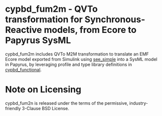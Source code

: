 # cypbd_fum2m - QVTo transformation for Synchronous-Reactive models, from Ecore to Papyrus SysML

cypbd_fum2m includes QVTo M2M transformation to translate an EMF Ecore model exported from Simulink using [see_simple](https://github.com/m-morelli/see_simple) into a SysML model in Papyrus, by leveraging profile and type library definitions in [cypbd_functional](https://github.com/m-morelli/cypbd_functional).

# Note on Licensing

cypbd_fum2n is released under the terms of the permissive, industry-friendly 3-Clause BSD License.

